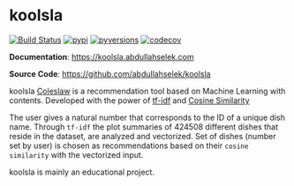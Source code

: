 # koolsla

[![Build Status](https://github.com/abdullahselek/koolsla/workflows/koolsla%20ci/badge.svg)](https://github.com/abdullahselek/koolsla/actions)
[![pypi](https://img.shields.io/pypi/v/koolsla.svg)](https://pypi.python.org/pypi/koolsla/)
[![pyversions](https://img.shields.io/pypi/pyversions/koolsla.svg)](https://pypi.org/project/koolsla)
[![codecov](https://codecov.io/gh/abdullahselek/koolsla/branch/master/graph/badge.svg)](https://codecov.io/gh/abdullahselek/koolsla)


**Documentation**: <a href="https://koolsla.abdullahselek.com" target="_blank">https://koolsla.abdullahselek.com</a>

**Source Code**: <a href="https://github.com/abdullahselek/koolsla" target="_blank">https://github.com/abdullahselek/koolsla</a>

koolsla <a href="https://en.wikipedia.org/wiki/Coleslaw" target="_blank">Coleslaw</a> is a recommendation tool based on Machine Learning with contents.
Developed with the power of <a href="https://en.wikipedia.org/wiki/Tf%E2%80%93idf">tf-idf</a> and <a href="https://en.wikipedia.org/wiki/Cosine_similarity">Cosine Similarity</a>

The user gives a natural number that corresponds to the ID of a unique dish name. Through `tf-idf` the plot summaries of 424508 different dishes that reside in the dataset, are analyzed and vectorized. 
Set of dishes (number set by user) is chosen as recommendations based on their `cosine similarity` with the vectorized input.

koolsla is mainly an educational project.
